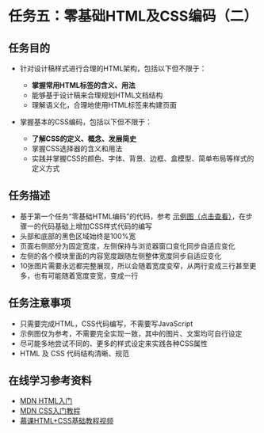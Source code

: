 # 任务五：零基础HTML及CSS编码（二）
## 任务目的

  * 针对设计稿样式进行合理的HTML架构，包括以下但不限于：
    * **掌握常用HTML标签的含义、用法**
    * 能够基于设计稿来合理规划HTML文档结构
    * 理解语义化，合理地使用HTML标签来构建页面
  
  * 掌握基本的CSS编码，包括以下但不限于：
    * **了解CSS的定义、概念、发展简史**
    * 掌握CSS选择器的含义和用法
    * 实践并掌握CSS的颜色、字体、背景、边框、盒模型、简单布局等样式的定义方式

## 任务描述

  * 基于第一个任务“零基础HTML编码”的代码，参考 [示例图（点击查看）](http://7xrp04.com1.z0.glb.clouddn.com/task_1_5_1.jpg)，在步骤一的代码基础上增加CSS样式代码的编写
  * 头部和底部的黑色区域始终是100%宽
  * 页面右侧部分为固定宽度，左侧保持与浏览器窗口变化同步自适应变化
  * 左侧的各个模块里面的内容宽度跟随左侧整体宽度同步自适应变化
  * 10张图片需要永远都完整展现，所以会随着宽度变窄，从两行变成三行甚至更多，也有可能随着宽度变宽，变成一行


## 任务注意事项

  * 只需要完成HTML，CSS代码编写，不需要写JavaScript
  * 示例图仅为参考，不需要完全实现一致，其中的图片、文案均可自行设定
  * 尽可能多地尝试不同的、更多的样式设定来实践各种CSS属性
  * HTML 及 CSS 代码结构清晰、规范



## 在线学习参考资料

  * [MDN HTML入门](https://developer.mozilla.org/zh-CN/docs/Web/Guide/HTML/Introduction)
  * [MDN CSS入门教程](https://developer.mozilla.org/zh-CN/docs/Web/Guide/CSS/Getting_started)
  * [慕课HTML+CSS基础教程视频](http://www.imooc.com/learn/9)
